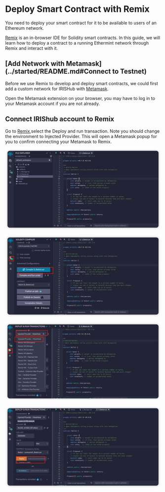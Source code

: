 # Deploy Smart Contract with Remix

You need to deploy your smart contract for it to be available to users of an Ethereum network.

[Remix](http://remix.ethereum.org/) is an in-browser IDE for Solidity smart contracts. In this guide, we will learn how to deploy a contract to a running Ethermint network through Remix and interact with it.


## [Add Network with Metamask](../started/README.md#Connect to Testnet)

Before we use Remix to develop and deploy smart contracts, we could first add a custom network for IRISHub with [Metamask](https://metamask.io/).

Open the Metamask extension on your browser, you may have to log in to your Metamask account if you are not already.

## Connect IRIShub account to Remix

Go to [Remix](http://remix.ethereum.org/),select the Deploy and run transaction. Note you should change the environment to Injected Provider. This will open a Metamask popup for you to confirm connecting your Metamask to Remix.

![](<../.gitbook/assets/start_remix.png>)

![](<../.gitbook/assets/build_remix.png>)

![](<../.gitbook/assets/link_remix.png>)

![](<../.gitbook/assets/deploy_remix.png>)
